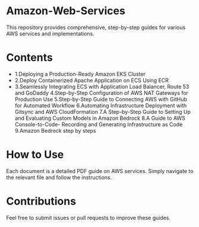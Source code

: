 # Amazon-Web-Services
This repository provides comprehensive, step-by-step guides for various AWS services and implementations.

# Contents
- 1.Deploying a Production-Ready Amazon EKS Cluster
- 2.Deploy Containerized Apache Application on ECS Using ECR
- 3.Seamlessly Integrating ECS with Application Load Balancer, Route 53 and GoDaddy
4.Step-by-Step Configuration of AWS NAT Gateways for Production Use
5.Step-by-Step Guide to Connecting AWS with GitHub for Automated Workflow
6.Automating Infrastructure Deployment with Gitsync and AWS CloudFormation
7.A Step-by-Step Guide to Setting Up and Evaluating Custom Models in Amazon Bedrock
8.A Guide to AWS Console-to-Code- Recording and Generating Infrastructure as Code
9.Amazon Bedrock step by steps

# How to Use
Each document is a detailed PDF guide on AWS services. Simply navigate to the relevant file and follow the instructions.

# Contributions
Feel free to submit issues or pull requests to improve these guides.

